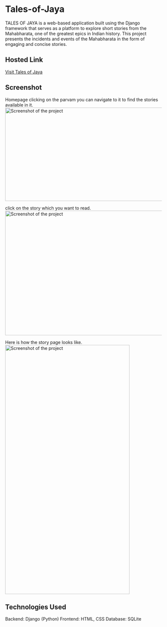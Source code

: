 # Tales-of-Jaya
TALES OF JAYA is a web-based application built using the Django framework that serves as a platform to explore short stories from the Mahabharata, one of the greatest epics in Indian history. This project presents the incidents and events of the Mahabharata in the form of engaging and concise stories.

## Hosted Link
[Visit Tales of Jaya](https://sril32996.pythonanywhere.com)

## Screenshot
Homepage
clicking on the parvam you can navigate to it to find the stories available in it.
<img src="screenshorts/Screenshot 2025-01-26 115547.png" alt="Screenshot of the project" width="600" height="300">

click on the story which you want to read.
<img src="screenshorts/Screenshot 2025-01-26 115613.png" alt="Screenshot of the project" width="600" height = "400">

Here is how the story page looks like.
<img src="screenshorts/Screenshot 2025-01-26 115654.png" alt="Screenshot of the project" width="400" height = "800">

## Technologies Used
Backend: Django (Python)
Frontend: HTML, CSS
Database: SQLite




